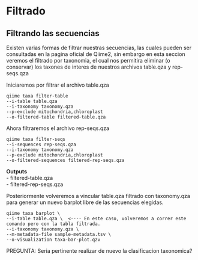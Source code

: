 Filtrado
================

## Filtrando las secuencias

Existen varias formas de filtrar nuestras secuencias, las cuales pueden
ser consultadas en la pagina oficial de Qiime2, sin embargo en esta
seccion veremos el filtrado por taxonomia, el cual nos permitira
eliminar (o conservar) los taxones de interes de nuestros archivos
table.qza y rep-seqs.qza

Iniciaremos por filtrar el archivo table.qza

    qiime taxa filter-table
    --i-table table.qza
    --i-taxonomy taxonomy.qza
    --p-exclude mitochondria,chloroplast
    --o-filtered-table filtered-table.qza

Ahora filtraremos el archivo rep-seqs.qza

    qiime taxa filter-seqs
    --i-sequences rep-seqs.qza
    --i-taxonomy taxonomy.qza
    --p-exclude mitochondria,chloroplast
    --o-filtered-sequences filtered-rep-seqs.qza

**Outputs**  
\- filtered-table.qza  
\- filtered-rep-seqs.qza

Posteriormente volveremos a vincular table.qza filtrado con taxonomy.qza
para generar un nuevo barplot libre de las secuencias elegidas.

    qiime taxa barplot \
    --i-table table.qza \  <---- En este caso, volveremos a correr este comando pero con la tabla filtrada.
    --i-taxonomy taxonomy.qza \
    --m-metadata-file sample-metadata.tsv \
    --o-visualization taxa-bar-plot.qzv

PREGUNTA: Seria pertinente realizar de nuevo la clasificacion
taxonomica?
